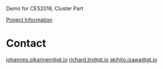 Demo for CES2018,  Cluster Part

[Project Information](https://wiki.qt.io/Qt_Automotive_Suite:Main_Page/Components/CES2018UI)

Contact
=======
<johannes.oikarinen@qt.io>
<richard.lin@qt.io>
<akihito.izawa@qt.io>


